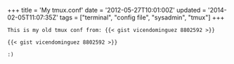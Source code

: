 +++
title = 'My tmux.conf'
date = '2012-05-27T10:01:00Z'
updated = '2014-02-05T11:07:35Z'
tags = ["terminal", "config file", "sysadmin", "tmux"]
+++

```
This is my old tmux conf from: {{< gist vicendominguez 8802592 >}}

{{< gist vicendominguez 8802592 >}}

:)
```
